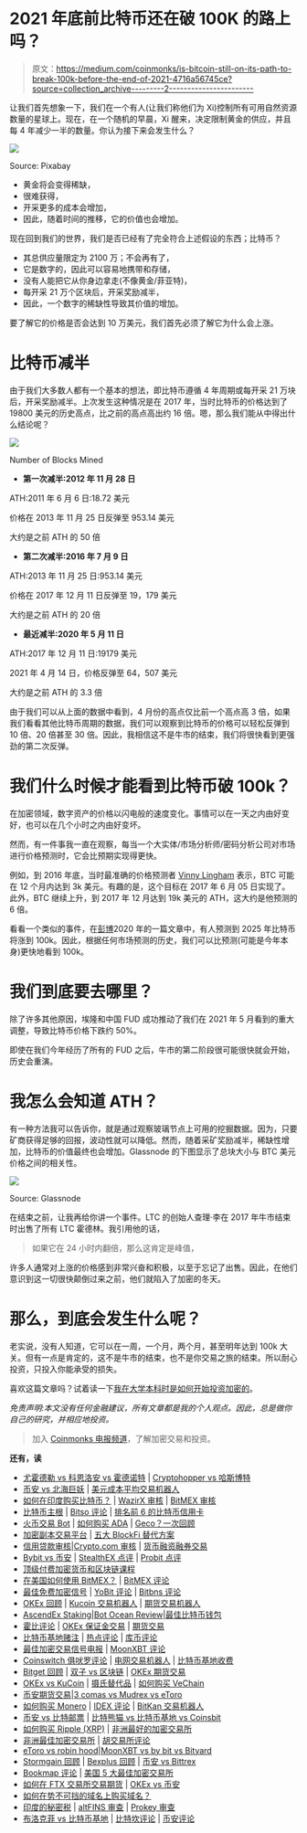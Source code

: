 # 2021 年底前比特币还在破 100K 的路上吗？

> 原文：<https://medium.com/coinmonks/is-bitcoin-still-on-its-path-to-break-100k-before-the-end-of-2021-4716a56745ce?source=collection_archive---------2----------------------->

让我们首先想象一下，我们在一个有人(让我们称他们为 Xi)控制所有可用自然资源数量的星球上。现在，在一个随机的早晨，Xi 醒来，决定限制黄金的供应，并且每 4 年减少一半的数量。你认为接下来会发生什么？

![](img/83472aea0e596a7647dd24d7ebb2a4dd.png)

Source: Pixabay

*   黄金将会变得稀缺，
*   很难获得，
*   开采更多的成本会增加，
*   因此，随着时间的推移，它的价值也会增加。

现在回到我们的世界，我们是否已经有了完全符合上述假设的东西；比特币？

*   其总供应量限定为 2100 万；不会再有了，
*   它是数字的，因此可以容易地携带和存储，
*   没有人能把它从你身边拿走(不像黄金/菲亚特)，
*   每开采 21 万个区块后，开采奖励减半，
*   因此，一个数字的稀缺性导致其价值的增加。

要了解它的价格是否会达到 10 万美元，我们首先必须了解它为什么会上涨。

# 比特币减半

由于我们大多数人都有一个基本的想法，即比特币遵循 4 年周期或每开采 21 万块后，开采奖励减半。上次发生这种情况是在 2017 年，当时比特币的价格达到了 19800 美元的历史高点，比之前的高点高出约 16 倍。嗯，那么我们能从中得出什么结论呢？

![](img/6ac6ff395f3f69160e595ab2836928b7.png)

Number of Blocks Mined

*   **第一次减半:2012 年 11 月 28 日**

ATH:2011 年 6 月 6 日:18.72 美元

价格在 2013 年 11 月 25 日反弹至 953.14 美元

大约是之前 ATH 的 50 倍

*   **第二次减半:2016 年 7 月 9 日**

ATH:2013 年 11 月 25 日:953.14 美元

价格在 2017 年 12 月 11 日反弹至 19，179 美元

大约是之前 ATH 的 20 倍

*   **最近减半:2020 年 5 月 11 日**

ATH:2017 年 12 月 11 日:19179 美元

2021 年 4 月 14 日，价格反弹至 64，507 美元

大约是之前 ATH 的 3.3 倍

由于我们可以从上面的数据中看到，4 月份的高点仅比前一个高点高 3 倍，如果我们看看其他比特币周期的数据，我们可以观察到比特币的价格可以轻松反弹到 10 倍、20 倍甚至 30 倍。因此，我相信这不是牛市的结束，我们将很快看到更强劲的第二次反弹。

# 我们什么时候才能看到比特币破 100k？

在加密领域，数字资产的价格以闪电般的速度变化。事情可以在一天之内由好变好，也可以在几个小时之内由好变坏。

然而，有一件事我一直在观察，每当一个大实体/市场分析师/密码分析公司对市场进行价格预测时，它会比预期实现得更快。

例如，到 2016 年底，当时最准确的价格预测者 [Vinny Lingham](https://cointelegraph.com/news/vinny-lingham-bitcoin-price-will-reach-3000-in-2017) 表示，BTC 可能在 12 个月内达到 3k 美元。有趣的是，这个目标在 2017 年 6 月 05 日实现了。此外，BTC 继续上升，到 2017 年 12 月达到 19k 美元的 ATH，这大约是他预测的 6 倍。

看看一个类似的事件，在[彭博](https://www.bloomberg.com/professional/blog/bitcoin-on-track-for-100000-in-2025-historical-growth-guides/)2020 年的一篇文章中，有人预测到 2025 年比特币将涨到 100k。因此，根据任何市场预测的历史，我们可以比预测(可能是今年本身)更快地看到 100k。

# 我们到底要去哪里？

除了许多其他原因，埃隆和中国 FUD 成功推动了我们在 2021 年 5 月看到的重大调整，导致比特币价格下跌约 50%。

即使在我们今年经历了所有的 FUD 之后，牛市的第二阶段很可能很快就会开始，历史会重演。

# 我怎么会知道 ATH？

有一种方法我可以告诉你，就是通过观察玻璃节点上可用的挖掘数据。因为，只要矿商获得足够的回报，波动性就可以降低。然而，随着采矿奖励减半，稀缺性增加，比特币的价值最终也会增加。Glassnode 的下图显示了总块大小与 BTC 美元价格之间的相关性。

![](img/bf940fd5b6f72f996f141412ea4227e0.png)

Source: Glassnode

在结束之前，让我再给你讲一个事件。LTC 的创始人查理·李在 2017 年牛市结束时出售了所有 LTC 霍德林。我引用他的话，

> 如果它在 24 小时内翻倍，那么这肯定是峰值，

许多人通常对上涨的价格感到非常兴奋和积极，以至于忘记了出售。因此，在他们意识到这一切很快颠倒过来之前，他们就陷入了加密的冬天。

# 那么，到底会发生什么呢？

老实说，没有人知道，它可以在一周，一个月，两个月，甚至明年达到 100k 大关。但有一点是肯定的，这不是牛市的结束，也不是你交易之旅的结束。所以耐心投资，只投入你能承受的损失。

喜欢这篇文章吗？试着读一下[我在大学本科时是如何开始投资加密的](https://blog.coincodecap.com/college-investor)。

*免责声明:本文没有任何金融建议，所有文章都是我的个人观点。因此，总是做你自己的研究，并相应地投资。*

> 加入 [Coinmonks 电报频道](https://t.me/coincodecap)，了解加密交易和投资。

**还有，读**

*   [尤霍德勒 vs 科恩洛安 vs 霍德诺特](/coinmonks/youhodler-vs-coinloan-vs-hodlnaut-b1050acde55a) | [Cryptohopper vs 哈斯博特](https://blog.coincodecap.com/cryptohopper-vs-haasbot)
*   [币安 vs 北海巨妖](https://blog.coincodecap.com/binance-vs-kraken) | [美元成本平均交易机器人](https://blog.coincodecap.com/pionex-dca-bot)
*   [如何在印度购买比特币？](/coinmonks/buy-bitcoin-in-india-feb50ddfef94) | [WazirX 审核](/coinmonks/wazirx-review-5c811b074f5b) | [BitMEX 审核](https://blog.coincodecap.com/bitmex-review)
*   [比特币主根](https://blog.coincodecap.com/bitcoin-taproot) | [Bitso 评论](https://blog.coincodecap.com/bitso-review) | [排名前 6 的比特币信用卡](/coinmonks/bitcoin-credit-card-bc8ab6f377c6)
*   [火币交易 Bot](https://blog.coincodecap.com/huobi-trading-bot) | [如何购买 ADA](https://blog.coincodecap.com/buy-ada-cardano) | [Geco？一次回顾](https://blog.coincodecap.com/geco-one-review)
*   [加密副本交易平台](/coinmonks/top-10-crypto-copy-trading-platforms-for-beginners-d0c37c7d698c) | [五大 BlockFi 替代方案](https://blog.coincodecap.com/blockfi-alternatives)
*   [信用贷款审核](https://blog.coincodecap.com/coinloan-review)|[Crypto.com 审核](/coinmonks/crypto-com-review-f143dca1f74c) | [货币融资融券交易](/coinmonks/huobi-margin-trading-b3b06cdc1519)
*   [Bybit vs 币安](https://blog.coincodecap.com/bybit-binance-moonxbt) | [StealthEX 点评](/coinmonks/stealthex-review-396c67309988) | [Probit 点评](https://blog.coincodecap.com/probit-review)
*   [顶级付费加密货币和区块链课程](https://blog.coincodecap.com/blockchain-courses)
*   [在美国如何使用 BitMEX？](https://blog.coincodecap.com/use-bitmex-in-usa) | [BitMEX 评论](https://blog.coincodecap.com/bitmex-review)
*   [最佳免费加密信号](https://blog.coincodecap.com/free-crypto-signals) | [YoBit 评论](/coinmonks/yobit-review-175464162c62) | [Bitbns 评论](/coinmonks/bitbns-review-38256a07e161)
*   [OKEx 回顾](/coinmonks/okex-review-6b369304110f) | [Kucoin 交易机器人](/coinmonks/kucoin-trading-bot-automate-your-trades-8cf0ca2138e0) | [期货交易机器人](/coinmonks/futures-trading-bots-5a282ccee3f5)
*   [AscendEx Staking](https://blog.coincodecap.com/ascendex-staking)|[Bot Ocean Review](https://blog.coincodecap.com/bot-ocean-review)|[最佳比特币钱包](https://blog.coincodecap.com/bitcoin-wallets-india)
*   [霍比评论](https://blog.coincodecap.com/huobi-review) | [OKEx 保证金交易](https://blog.coincodecap.com/okex-margin-trading) | [期货交易](https://blog.coincodecap.com/futures-trading)
*   [比特币基地赌注](https://blog.coincodecap.com/coinbase-staking) | [热点评论](/coinmonks/hotbit-review-cd5bec41dafb) | [库币评论](https://blog.coincodecap.com/kucoin-review)
*   [最佳加密交易信号电报](/coinmonks/best-crypto-signals-telegram-5785cdbc4b2b) | [MoonXBT 评论](/coinmonks/moonxbt-review-6e4ab26d037)
*   [Coinswitch 俱吠罗评论](/coinmonks/coinswitch-kuber-review-1a8dc5c7a739) | [电网交易机器人](https://blog.coincodecap.com/grid-trading) | [比特币基地收费](/coinmonks/coinbase-fees-831e77d4f2c5)
*   [Bitget 回顾](https://blog.coincodecap.com/bitget-review) | [双子 vs 区块链](https://blog.coincodecap.com/gemini-vs-blockfi) | [OKEx 期货交易](https://blog.coincodecap.com/okex-futures-trading)
*   [OKEx vs KuCoin](https://blog.coincodecap.com/okex-kucoin) | [摄氏替代品](https://blog.coincodecap.com/celsius-alternatives) | [如何购买 VeChain](https://blog.coincodecap.com/buy-vechain)
*   [币安期货交易](https://blog.coincodecap.com/binance-futures-trading)|[3 comas vs Mudrex vs eToro](https://blog.coincodecap.com/mudrex-3commas-etoro)
*   [如何购买 Monero](https://blog.coincodecap.com/buy-monero) | [IDEX 评论](https://blog.coincodecap.com/idex-review) | [BitKan 交易机器人](https://blog.coincodecap.com/bitkan-trading-bot)
*   [币安 vs 比特邮票](https://blog.coincodecap.com/binance-vs-bitstamp) | [比特熊猫 vs 比特币基地 vs Coinsbit](https://blog.coincodecap.com/bitpanda-coinbase-coinsbit)
*   [如何购买 Ripple (XRP)](https://blog.coincodecap.com/buy-ripple-india) | [非洲最好的加密交易所](https://blog.coincodecap.com/crypto-exchange-africa)
*   [非洲最佳加密交易所](https://blog.coincodecap.com/crypto-exchange-africa) | [胡交易所评论](https://blog.coincodecap.com/hoo-exchange-review)
*   [eToro vs robin hood](https://blog.coincodecap.com/etoro-robinhood)|[MoonXBT vs by bit vs Bityard](https://blog.coincodecap.com/bybit-bityard-moonxbt)
*   [Stormgain 回顾](https://blog.coincodecap.com/stormgain-review) | [Bexplus 回顾](https://blog.coincodecap.com/bexplus-review) | [币安 vs Bittrex](https://blog.coincodecap.com/binance-vs-bittrex)
*   [Bookmap 评论](https://blog.coincodecap.com/bookmap-review-2021-best-trading-software) | [美国 5 大最佳加密交易所](https://blog.coincodecap.com/crypto-exchange-usa)
*   [如何在 FTX 交易所交易期货](https://blog.coincodecap.com/ftx-futures-trading) | [OKEx vs 币安](https://blog.coincodecap.com/okex-vs-binance)
*   [如何在势不可挡的域名上购买域名？](https://blog.coincodecap.com/buy-domain-on-unstoppable-domains)
*   [印度的秘密税](https://blog.coincodecap.com/crypto-tax-india) | [altFINS 审查](https://blog.coincodecap.com/altfins-review) | [Prokey 审查](/coinmonks/prokey-review-26611173c13c)
*   [布洛克菲 vs 比特币基地](https://blog.coincodecap.com/blockfi-vs-coinbase) | [比特坎评论](https://blog.coincodecap.com/bitkan-review) | [币安评论](/coinmonks/binance-review-ee10d3bf3b6e)
